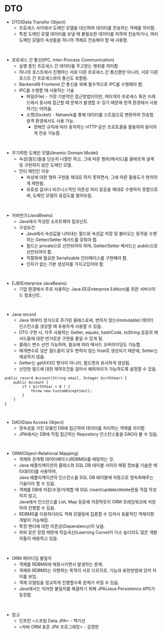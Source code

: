 # DTO

* DTO(Data Transfer Object)
  * 프로세스 사이에서 도메인 모델을 대신하여 데이터를 전송하는 객체를 의미함.
  * 특정 도메인 모델 데이터를 보낼 때 불필요한 데이터를 피하여 전송하거나, 여러 도메인 모델의 속성들을 하나의 객체로 전송해야 할 때 사용함.

<br>

* 프로세스 간 통신(IPC, Inter-Process Communication)
  * 실행 중인 프로세스 간 데이터를 주고받는 행위를 의미함.
  * 하나의 호스트에서 진행하는 서로 다른 프로세스 간 통신뿐만 아니라, 서로 다른 호스트 간 프로세스와의 통신도 포함됨.
  * Backend와 Frontend 간 통신을 위해 필수적으로 IPC를 수행해야 함.
  * IPC를 수행할 때 사용하는 기술
    * 파일(File) - 가장 기본적인 접근방법이지만, 여러개의 프로세스 혹은 쓰레드에서 동시에 접근할 때 문제가 발생할 수 있기 때문에 원격 환경에서 사용하기는 어려움.
    * 소켓(Socket) - Network를 통해 데이터를 스트림으로 변환하여 전송함. 원격 환경에서도 사용 가능.
      * 정해진 규칙에 따라 동작하는 HTTP 같은 프로토콜을 활용하여 용이하게 전송 가능함.

<br>

* 무기력한 도메인 모델(Anemic Domain Model)
  * 속성(필드)들을 단순히 나열만 하고, 그에 따른 행위(메서드)를 올바르게 설계 및 구현하지 않은 도메인 모델.
  * 안티 패턴인 이유
    * 속성에 대한 행위 구현을 제대로 하지 못하면서, 그에 따른 활용도가 현저하게 제한됨.
    * 유효성 검사나 비즈니스적인 의존성 처리 등등을 제대로 수행하지 못함으로써, 도메인 모델의 응집도를 떨어뜨림.

<br>

* 자바빈즈(JavaBeans)
  * Java에서 작성된 소프트웨어 컴포넌트.
  * 구성요건
    * Java에서 속성값을 나타내는 필드와 속성값 저장 및 불러오는 동작을 수행하는 Getter/Setter 메서드를 갖춰야 함.
    * 필드는 private으로 선언되어야 하며, Getter/Setter 메서드는 public으로 선언되어야 함.
    * 직렬화에 필요한 Serializable 인터페이스를 구현해야 함.
    * 인자가 없는 기본 생성자를 가지고있어야 함.

<br>

* EJB(Enterprise JavaBeans)
  * 기업 환경에서 주로 사용하는 Java EE(Enterprise Edition)를 위한 서버사이드 컴포넌트.

<br>

* Java record
  * Java 16부터 정식으로 추가된 클래스로써, 변하지 않는(immutable) 데이터 인스턴스를 생성할 때 유용하게 사용할 수 있음.
  * DTO 구현 시, 자주 사용하는 Getter, equals, hashCode, toString 등등의 메서드들에 대한 번거로운 구현을 줄일 수 있게 됨.
  * 클래스 변수 선언 가능하며, 필요에 따라 메서드 오버라이딩도 가능함.
  * 매개변수로 넣은 필드들이 모두 변하지 않는 final로 생성되기 때문에, Setter는 제공하지 않음.
  * Getter는 getXXX() 형식이 아니라, 필드명과 유사하게 생성됨.
  * 선언한 필드에 대한 제약조건을 걸어서 예외처리가 가능하도록 설정할 수 있음.

```
public record Account(String email, Integer birthYear) {
    public Account {
        if ( birthYear < 0 ) {
            throw new CustomException();
        }
    }
}
```

<br>

* DAO(Data Access Object)
  * 영속성을 가진 모듈인 DB에 접근하여 데이터를 처리하는 객체를 의미함.
  * JPA에서는 DB에 직접 접근하는 Repository 인스턴스들을 DAO라 볼 수 있음.

<br>

* ORM(Object-Relational Mapping)
  * 객체와 관계형 데이터베이스(RDBMS)를 매핑하는 것.
  * Java 애플리케이션의 클래스와 SQL DB 테이블 사이의 매핑 정보를 기술한 메타데이터를 사용하여,  
    Java 애플리케이션의 인스턴스를 SQL DB 테이블에 자동으로 영속화해주는 기술이라 할 수 있음.  
  * 객체를 DB에 저장/수정/삭제할 때 SQL insert/update/delete문을 직접 작성하지 않고,  
    Java에서 인스턴스를 List, Map 등등에 저장하듯이 ORM 프레임워크에 저장하여 진행할 수 있음.
  * RDBMS를 이용하더라도 객체 모델링에 집중할 수 있어서 효율적인 객체지향 개발이 가능해짐.
  * 특정 벤더에 대한 의존성(Dependency)이 낮음.
  * 위와 같은 장점 때문에 학습곡선(Learning Curve)이 다소 높더라도 많은 개발자들이 애용하고 있음.

<br>

* ORM 패러다임 불일치
  * 객체를 RDBMS에 매핑시키면서 발생하는 문제.
  * 객체와 RDBMS는 지향하는 목적이 서로 다르므로, 기능과 표현방법에 있어 차이를 보임.
  * 객체 모델링을 정교하게 진행할수록 문제가 커질 수 있음.
  * Java에서는 이러한 불일치를 해결하기 위해 JPA(Java Persistence API)가 등장함.

<br>

* 참고
  * 인프런 <스프링 Data JPA> - 백기선
  * <자바 ORM 표준 JPA 프로그래밍> - 김영한
